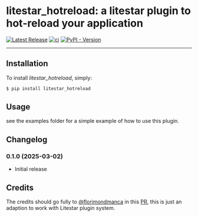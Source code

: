 
# **litestar_hotreload**: a litestar plugin to hot-reload your application

[![Latest Release](https://github.com/euri10/litestar_hotreload/actions/workflows/publish.yml/badge.svg)](https://github.com/euri10/litestar_hotreload/actions/workflows/publish.yml)
[![ci](https://github.com/euri10/litestar_hotreload/actions/workflows/ci.yml/badge.svg)](https://github.com/euri10/litestar_hotreload/actions/workflows/ci.yml)
[![PyPI - Version](https://img.shields.io/pypi/v/litestar_hotreload)](https://badge.fury.io/py/litestar_hotreload) 
______________________________________________________________________


## Installation

To install _litestar_hotreload_, simply:

```bash
$ pip install litestar_hotreload
```

## Usage

see the examples folder for a simple example of how to use this plugin.

## Changelog

### 0.1.0 (2025-03-02)

- Initial release 

## Credits

The credits should go fully to [@florimondmanca](https://www.github.com/florimondmanca) in this [PR](https://github.com/florimondmanca/arel/pull/31), this is just an adaption to work with Litestar plugin system.